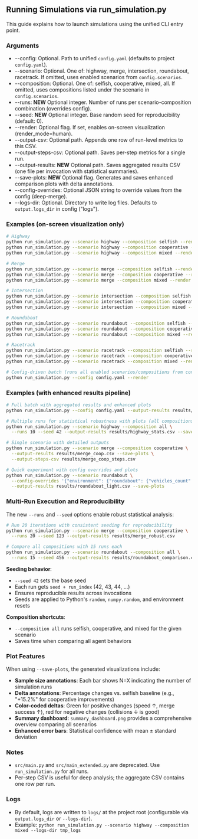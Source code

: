 ## Running Simulations via run_simulation.py

This guide explains how to launch simulations using the unified CLI entry point.

### Arguments

- --config: Optional. Path to unified `config.yaml` (defaults to project `config.yaml`).
- --scenario: Optional. One of: highway, merge, intersection, roundabout, racetrack. If omitted, uses enabled scenarios from `config.scenarios`.
- --composition: Optional. One of: selfish, cooperative, mixed, all. If omitted, uses compositions listed under the scenario in `config.scenarios`.
- --runs: **NEW** Optional integer. Number of runs per scenario-composition combination (overrides config).
- --seed: **NEW** Optional integer. Base random seed for reproducibility (default: 0).
- --render: Optional flag. If set, enables on-screen visualization (render_mode=human).
- --output-csv: Optional path. Appends one row of run-level metrics to this CSV.
- --output-steps-csv: Optional path. Saves per-step metrics for a single run.
- --output-results: **NEW** Optional path. Saves aggregated results CSV (one file per invocation with statistical summaries).
- --save-plots: **NEW** Optional flag. Generates and saves enhanced comparison plots with delta annotations.
- --config-overrides: Optional JSON string to override values from the config (deep-merge).
- --logs-dir: Optional. Directory to write log files. Defaults to `output.logs_dir` in config ("logs").

### Examples (on-screen visualization only)

```bash
# Highway
python run_simulation.py --scenario highway --composition selfish --render
python run_simulation.py --scenario highway --composition cooperative --render
python run_simulation.py --scenario highway --composition mixed --render

# Merge
python run_simulation.py --scenario merge --composition selfish --render
python run_simulation.py --scenario merge --composition cooperative --render
python run_simulation.py --scenario merge --composition mixed --render

# Intersection
python run_simulation.py --scenario intersection --composition selfish --render
python run_simulation.py --scenario intersection --composition cooperative --render
python run_simulation.py --scenario intersection --composition mixed --render

# Roundabout
python run_simulation.py --scenario roundabout --composition selfish --render
python run_simulation.py --scenario roundabout --composition cooperative --render
python run_simulation.py --scenario roundabout --composition mixed --render

# Racetrack
python run_simulation.py --scenario racetrack --composition selfish --render
python run_simulation.py --scenario racetrack --composition cooperative --render
python run_simulation.py --scenario racetrack --composition mixed --render

# Config-driven batch (runs all enabled scenarios/compositions from config)
python run_simulation.py --config config.yaml --render
```

### Examples (with enhanced results pipeline)

```bash
# Full batch with aggregated results and enhanced plots
python run_simulation.py --config config.yaml --output-results results/aggregated.csv --save-plots

# Multiple runs for statistical robustness with plots (all compositions)
python run_simulation.py --scenario highway --composition all \
  --runs 10 --seed 42 --output-results results/highway_stats.csv --save-plots

# Single scenario with detailed outputs
python run_simulation.py --scenario merge --composition cooperative \
  --output-results results/merge_coop.csv --save-plots \
  --output-steps-csv results/merge_coop_steps.csv

# Quick experiment with config overrides and plots
python run_simulation.py --scenario roundabout \
  --config-overrides '{"environment": {"roundabout": {"vehicles_count": 20}}}' \
  --output-results results/roundabout_light.csv --save-plots
```

### Multi-Run Execution and Reproducibility

The new `--runs` and `--seed` options enable robust statistical analysis:

```bash
# Run 20 iterations with consistent seeding for reproducibility
python run_simulation.py --scenario merge --composition cooperative \
  --runs 20 --seed 123 --output-results results/merge_robust.csv

# Compare all compositions with 15 runs each
python run_simulation.py --scenario roundabout --composition all \
  --runs 15 --seed 456 --output-results results/roundabout_comparison.csv --save-plots
```

**Seeding behavior**:
- `--seed 42` sets the base seed
- Each run gets `seed + run_index` (42, 43, 44, ...)
- Ensures reproducible results across invocations
- Seeds are applied to Python's `random`, `numpy.random`, and environment resets

**Composition shortcuts**:
- `--composition all` runs selfish, cooperative, and mixed for the given scenario
- Saves time when comparing all agent behaviors

### Plot Features

When using `--save-plots`, the generated visualizations include:

- **Sample size annotations**: Each bar shows N=X indicating the number of simulation runs
- **Delta annotations**: Percentage changes vs. selfish baseline (e.g., "+15.2%" for cooperative improvements)
- **Color-coded deltas**: Green for positive changes (speed ↑, merge success ↑), red for negative changes (collisions ↓ is good)
- **Summary dashboard**: `summary_dashboard.png` provides a comprehensive overview comparing all scenarios
- **Enhanced error bars**: Statistical confidence with mean ± standard deviation

### Notes

- `src/main.py` and `src/main_extended.py` are deprecated. Use `run_simulation.py` for all runs.
- Per-step CSV is useful for deep analysis; the aggregate CSV contains one row per run.

### Logs

- By default, logs are written to `logs/` at the project root (configurable via `output.logs_dir` or `--logs-dir`).
- Example: `python run_simulation.py --scenario highway --composition mixed --logs-dir tmp_logs`


